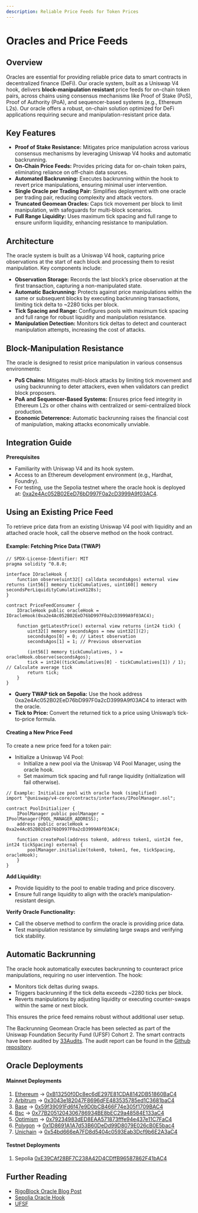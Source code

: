 ```yaml
---
description: Reliable Price Feeds for Token Prices
---
```


# Oracles and Price Feeds

## Overview

Oracles are essential for providing reliable price data to smart contracts in decentralized finance (DeFi). Our oracle system, built as a Uniswap V4 hook, delivers **block-manipulation resistant** price feeds for on-chain token pairs, across chains using consensus mechanisms like Proof of Stake (PoS), Proof of Authority (PoA), and sequencer-based systems (e.g., Ethereum L2s). Our oracle offers a robust, on-chain solution optimized for DeFi applications requiring secure and manipulation-resistant price data.

## Key Features

* **Proof of Stake Resistance:** Mitigates price manipulation across various consensus mechanisms by leveraging Uniswap V4 hooks and automatic backrunning.
* **On-Chain Price Feeds:** Provides pricing data for on-chain token pairs, eliminating reliance on off-chain data sources.
* **Automated Backrunning:** Executes backrunning within the hook to revert price manipulations, ensuring minimal user intervention.
* **Single Oracle per Trading Pair:** Simplifies deployment with one oracle per trading pair, reducing complexity and attack vectors.
* **Truncated Geomean Oracles:** Caps tick movement per block to limit manipulation, with safeguards for multi-block scenarios.
* **Full Range Liquidity:** Uses maximum tick spacing and full range to ensure uniform liquidity, enhancing resistance to manipulation.

## **Architecture**

The oracle system is built as a Uniswap V4 hook, capturing price observations at the start of each block and processing them to resist manipulation. Key components include:

* **Observation Storage:** Records the last block’s price observation at the first transaction, capturing a non-manipulated state.
* **Automatic Backrunning:** Protects against price manipulations within the same or subsequent blocks by executing backrunning transactions, limiting tick delta to \~2280 ticks per block.
* **Tick Spacing and Range:** Configures pools with maximum tick spacing and full range for robust liquidity and manipulation resistance.
* **Manipulation Detection:** Monitors tick deltas to detect and counteract manipulation attempts, increasing the cost of attacks.

## Block-Manipulation Resistance

The oracle is designed to resist price manipulation in various consensus environments:

* **PoS Chains:** Mitigates multi-block attacks by limiting tick movement and using backrunning to deter attackers, even when validators can predict block proposers.
* **PoA and Sequencer-Based Systems:** Ensures price feed integrity in Ethereum L2s or other chains with centralized or semi-centralized block production.
* **Economic Deterrence:** Automatic backrunning raises the financial cost of manipulation, making attacks economically unviable.

## **Integration Guide**

**Prerequisites**

* Familiarity with Uniswap V4 and its hook system.
* Access to an Ethereum development environment (e.g., Hardhat, Foundry).
* For testing, use the Sepolia testnet where the oracle hook is deployed at: [0xa2e4Ac052B02EeD76bD997F0a2cD3999A9f03AC4](https://sepolia.etherscan.io/address/0xa2e4Ac052B02EeD76bD997F0a2cD3999A9f03AC4).

## Using an Existing Price Feed

To retrieve price data from an existing Uniswap V4 pool with liquidity and an attached oracle hook, call the observe method on the hook contract.

#### &#xD; **Example: Fetching Price Data (TWAP)**

```
// SPDX-License-Identifier: MIT
pragma solidity ^0.8.0;

interface IOracleHook {
    function observe(uint32[] calldata secondsAgos) external view returns (int56[] memory tickCumulatives, uint160[] memory secondsPerLiquidityCumulativeX128s);
}

contract PriceFeedConsumer {
    IOracleHook public oracleHook = IOracleHook(0xa2e4Ac052B02EeD76bD997F0a2cD3999A9f03AC4);

    function getLatestPrice() external view returns (int24 tick) {
        uint32[] memory secondsAgos = new uint32[](2);
        secondsAgos[0] = 0; // Latest observation
        secondsAgos[1] = 1; // Previous observation

        (int56[] memory tickCumulatives, ) = oracleHook.observe(secondsAgos);
        tick = int24((tickCumulatives[0] - tickCumulatives[1]) / 1); // Calculate average tick
        return tick;
    }
}
```

* **Query TWAP tick on Sepolia:** Use the hook address 0xa2e4Ac052B02EeD76bD997F0a2cD3999A9f03AC4 to interact with the oracle.
* **Tick to Price:** Convert the returned tick to a price using Uniswap’s tick-to-price formula.

#### Creating a New Price Feed

To create a new price feed for a token pair:

* Initialize a Uniswap V4 Pool:
  * Initialize a new pool via the Uniswap V4 Pool Manager, using the oracle hook.
  * Set maximum tick spacing and full range liquidity (initialization will fail otherwise).

```
// Example: Initialize pool with oracle hook (simplified)
import "@uniswap/v4-core/contracts/interfaces/IPoolManager.sol";

contract PoolInitializer {
    IPoolManager public poolManager = IPoolManager(POOL_MANAGER_ADDRESS);
    address public oracleHook = 0xa2e4Ac052B02EeD76bD997F0a2cD3999A9f03AC4;

    function createPool(address token0, address token1, uint24 fee, int24 tickSpacing) external {
        poolManager.initialize(token0, token1, fee, tickSpacing, oracleHook);
    }
}
```

**Add Liquidity:**

* Provide liquidity to the pool to enable trading and price discovery.
* Ensure full range liquidity to align with the oracle’s manipulation-resistant design.

**Verify Oracle Functionality:**

* Call the observe method to confirm the oracle is providing price data.
* Test manipulation resistance by simulating large swaps and verifying tick stability.

## **Automatic Backrunning**

The oracle hook automatically executes backrunning to counteract price manipulations, requiring no user intervention. The hook:

* Monitors tick deltas during swaps.
* Triggers backrunning if the tick delta exceeds \~2280 ticks per block.
* Reverts manipulations by adjusting liquidity or executing counter-swaps within the same or next block.

This ensures the price feed remains robust without additional user setup.

The Backrunning Geomean Oracle has been selected as part of the Uniswap Foundation Security Fund (UFSF) Cohort 2. The smart contracts have been audited by [33Audits](https://www.33audits.xyz/). The audit report can be found in the [Github repository](https://github.com/RigoBlock/back-geo-oracle/tree/main/audits).

## Oracle Deployments

#### Mainnet Deployments

1. [Ethereum](https://github.com/RigoBlock/back-geo-oracle/blob/main/src/BackGeoOracle.sol) -> [0xB13250f0Dc8ec6dE297E81CDA8142DB51860BaC4](https://etherscan.io/address/0xB13250f0Dc8ec6dE297E81CDA8142DB51860BaC4)
2. [Arbitrum](https://github.com/RigoBlock/back-geo-oracle/blob/main/src/BackGeoOracle.sol) -> [0x3043e182047F8696dFE483535785ed1C3681baC4](https://arbiscan.io/address/0x3043e182047F8696dFE483535785ed1C3681baC4)
3. [Base](https://github.com/RigoBlock/back-geo-oracle/blob/main/src/BackGeoOracle.sol) -> [0x59f39091Fd6f47e9D0bCB466F74e305f1709BAC4](https://basescan.org/address/0x59f39091Fd6f47e9D0bCB466F74e305f1709BAC4)
4. [Bsc](https://github.com/RigoBlock/back-geo-oracle/blob/main/src/BackGeoOracle.sol) -> [0x77B2051204306786934BE8bEC29a48584E133aC4](https://bscscan.com/address/0x77B2051204306786934BE8bEC29a48584E133aC4)
5. [Optimism](https://github.com/RigoBlock/back-geo-oracle/blob/main/src/BackGeoOracle.sol) -> [0x79234983dED8EAA571873fffe94e437e11C7FaC4](https://optimistic.etherscan.io/address/0x79234983dED8EAA571873fffe94e437e11C7FaC4)
6. [Polygon](https://github.com/RigoBlock/back-geo-oracle/blob/main/src/BackGeoOracle.sol) -> [0x1D8691A1A7d53B60DeDd99D8079E026cB0E5bac4](https://polygonscan.com/address/0x1D8691A1A7d53B60DeDd99D8079E026cB0E5bac4)
7. [Unichain](https://github.com/RigoBlock/back-geo-oracle/blob/main/src/BackGeoOracle.sol) -> [0x54bd666eA7FD8d5404c0593Eab3Dcf9b6E2A3aC4](https://uniscan.xyz/address/0x54bd666eA7FD8d5404c0593Eab3Dcf9b6E2A3aC4)

#### Testnet Deployments

1. Sepolia [0xE39CAf28BF7C238A42D4CDffB96587862F41bAC4](https://sepolia.etherscan.io/address/0xE39CAf28BF7C238A42D4CDffB96587862F41bAC4)

## **Further Reading**

* [RigoBlock Oracle Blog Post](https://mirror.xyz/rigoblock.eth/yKAD5uYyH0KwfdsOxzt0MyppkFJZzXkxAFeufPGVA2M)
* [Sepolia Oracle Hook](https://sepolia.etherscan.io/address/0xa2e4Ac052B02EeD76bD997F0a2cD3999A9f03AC4)
* [UFSF](https://valiant-polo-a06.notion.site/Uniswap-Foundation-Security-Fund-Marketplace-1812019bf073802fa41dc30f88d8f513)
